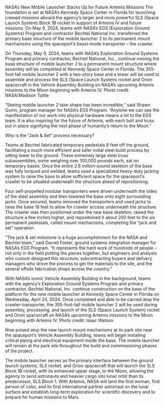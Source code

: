 NASA’s New Mobile Launcher Stacks Up for Future Artemis Missions 
 The foundation is set at NASA’s Kennedy Space Center in Florida for launching crewed missions aboard the agency’s larger and more powerful SLS (Space Launch System) Block 1B rocket in support of Artemis IV and future missions. On May 9, 2024, teams with NASA’s EGS (Exploration Ground Systems) Program and contractor Bechtel National Inc. transferred the primary base structure of the mobile launcher 2 to its permanent mount mechanisms using the spaceport’s beast-mode transporter – the crawler.

On Thursday, May 9, 2024, teams with NASA’s Exploration Ground Systems Program and primary contractor, Bechtel National, Inc., continue moving the base structure of mobile launcher 2 to a permanent mount structure where assembly will be completed at Kennedy Space Center in Florida. The 355-foot-tall mobile launcher 2 with a two-story base and a tower will be used to assemble and process the SLS (Space Launch System) rocket and Orion spacecraft in the Vehicle Assembly Building on NASA’s upcoming Artemis missions to the Moon beginning with Artemis IV. Photo credit: NASA/Madison Tuttle

“Seeing mobile launcher 2 take shape has been incredible,” said Shawn Quinn, program manager for NASA’s EGS Program. “Anytime we can see the manifestation of our work into physical hardware means a lot to the EGS team. It is also inspiring for the future of Artemis, with each bolt and truss put in place signifying the next phase of humanity’s return to the Moon.”

Why is the “Jack & Set” process necessary?

Teams at Bechtel fabricated temporary pedestals 8 feet off the ground, facilitating a much more efficient and safer initial steel build process by sitting lower to the ground. These extremely large steel truss subassemblies, some weighing over 100,000 pounds each, sat on temporary bases. Once the entire 2.6 million-pound skeleton of the base was fully torqued and welded, teams used a specialized heavy-duty jacking system to raise the base to allow sufficient space for the spaceport’s crawler to be situated underneath the structure ahead of repositioning.

Four self-propelled modular transporters were driven underneath the sides of the steel assembly and then lowered the base onto eight surrounding jacks. Once secured, teams removed the transporters and used jacks to raise the base 18 feet to allow for crawler access underneath the structure. The crawler was then positioned under the new base skeleton, raised the structure a few inches higher, and repositioned it about 200 feet to the six permanent pedestals, called mount mechanisms, completing the “jack and set” operation.

“The jack & set milestone is a huge accomplishment for the NASA and Bechtel team,” said Darrell Foster, ground systems integration manager for NASA’s EGS Program. “It represents the hard work of hundreds of people – not only in the field putting the pieces together, but engineers and analysts who custom designed this structure, subcontracting buyers and delivery managers who drove the process to get the materials to the site, and the several offsite fabrication shops across the country.”

With NASA’s iconic Vehicle Assembly Building in the background, teams with the agency’s Exploration Ground Systems Program and primary contractor, Bechtel National, Inc. continue construction on the base of the platform for the new mobile launcher at Kennedy Space Center in Florida on Wednesday, April 24, 2024. Once completed and able to be carried atop the crawler-transporter, the 355-foot-tall mobile launcher 2 will be used during assembly, processing, and launch of the SLS (Space Launch System) rocket and Orion spacecraft on NASA’s upcoming Artemis missions to the Moon beginning with Artemis IV. Photo credit: Isaac Watson

Now poised atop the new launch mount mechanisms at its park site near the spaceport’s Vehicle Assembly Building, teams will begin installing critical piping and electrical equipment inside the base. The mobile launcher will remain at the park site throughout the build and commissioning phases of the project.

The mobile launcher serves as the primary interface between the ground launch systems, SLS rocket, and Orion spacecraft that will launch the SLS Block 1B rocket, with its enhanced upper stage, to the Moon, allowing the agency to send astronauts and heavier cargo into lunar orbit than its predecessor, SLS Block 1. With Artemis, NASA will land the first woman, first person of color, and its first international partner astronaut on the lunar surface and establish long-term exploration for scientific discovery and to prepare for human missions to Mars.